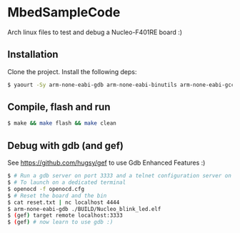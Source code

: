 # MbedSampleCode

Arch linux files to test and debug a Nucleo-F401RE board :)

## Installation

Clone the project. Install the following deps:

```sh
$ yaourt -Sy arm-none-eabi-gdb arm-none-eabi-binutils arm-none-eabi-gcc arm-none-eabi-gdb arm-none-eabi-newlib openocd
```

## Compile, flash and run

```sh
$ make && make flash && make clean
```

## Debug with gdb (and gef)

See https://github.com/hugsy/gef to use Gdb Enhanced Features :)

```sh
$ # Run a gdb server on port 3333 and a telnet configuration server on 4444
$ # To launch on a dedicated terminal
$ openocd -f openocd.cfg
$ # Reset the board and the bin
$ cat reset.txt | nc localhost 4444
$ arm-none-eabi-gdb ./BUILD/Nucleo_blink_led.elf
$ (gef) target remote localhost:3333
$ (gef) # now learn to use gdb :)
```


